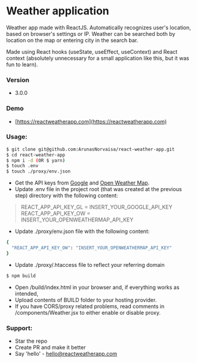 # Weather application
Weather app made with ReactJS. Automatically recognizes user's location, based on browser's settings or IP. Weather can be searched both by location on the map or entering city in the search bar.

Made using React hooks (useState, useEffect, useContext) and React context (absolutely unnecessary for a small application like this, but it was fun to learn).

### Version
* 3.0.0

### Demo
* [https://reactweatherapp.com](https://reactweatherapp.com)

### Usage:
```sh
$ git clone git@github.com:ArunasNorvaisa/react-weather-app.git
$ cd react-weather-app
$ npm i -d (OR $ yarn)
$ touch .env
$ touch ./proxy/env.json
```

* Get the API keys from [Google](https://developers.google.com/maps/documentation/javascript/get-api-key) and [Open Weather Map](https://openweathermap.org/api).
* Update .env file in the project root (that was created at the previous step) directory with the following content:

> REACT_APP_API_KEY_GL = INSERT_YOUR_GOOGLE_API_KEY<br>
> REACT_APP_API_KEY_OW = INSERT_YOUR_OPENWEATHERMAP_API_KEY

* Update ./proxy/env.json file with the following content:

```sh
{
  "REACT_APP_API_KEY_OW": "INSERT_YOUR_OPENWEATHERMAP_API_KEY"
}
```

* Update ./proxy/.htaccess file to reflect your referring domain

```sh
$ npm build
```
* Open /build/index.html in your browser and, if everything works as intended,
* Upload contents of BUILD folder to your hosting provider.
* If you have CORS/proxy related problems, read comments in /components/Weather.jsx to either enable or disable proxy.

### Support:

* Star the repo
* Create PR and make it better
* Say 'hello' - hello@reactweatherapp.com

